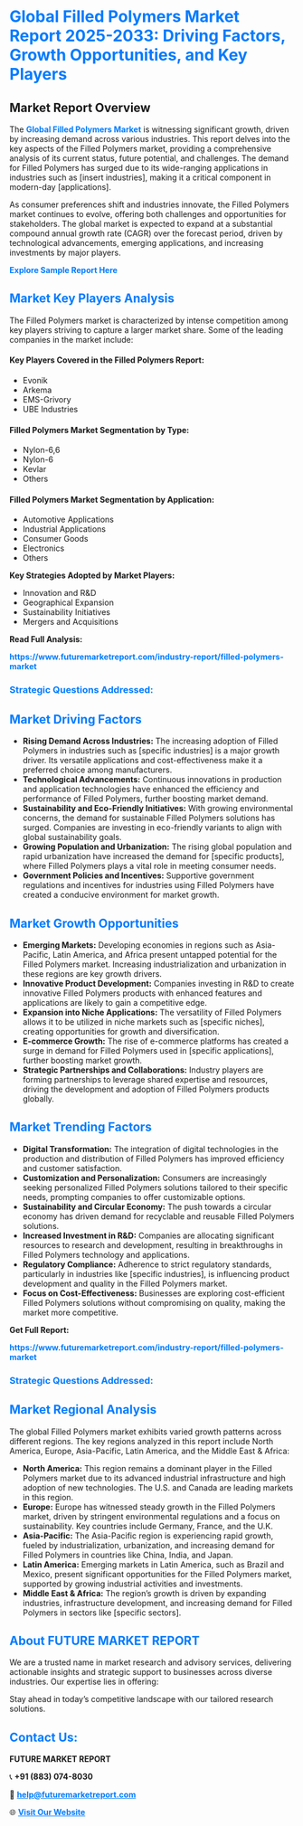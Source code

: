 <h1 style="color: #007BFF;">Global Filled Polymers Market Report 2025-2033: Driving Factors, Growth Opportunities, and Key Players</h1>

<section id="overview">
<h2>Market Report Overview</h2>
<p>The <a href="https://www.futuremarketreport.com/industry-report/filled-polymers-market" style="color: #007BFF; text-decoration: none;"><strong>Global Filled Polymers Market</strong></a> is witnessing significant growth, driven by increasing demand across various industries. This report delves into the key aspects of the Filled Polymers market, providing a comprehensive analysis of its current status, future potential, and challenges. The demand for Filled Polymers has surged due to its wide-ranging applications in industries such as [insert industries], making it a critical component in modern-day [applications].</p>
<p>As consumer preferences shift and industries innovate, the Filled Polymers market continues to evolve, offering both challenges and opportunities for stakeholders. The global market is expected to expand at a substantial compound annual growth rate (CAGR) over the forecast period, driven by technological advancements, emerging applications, and increasing investments by major players.</p>
</section>

<section id="overview">
<p><a href="https://www.futuremarketreport.com/request-sample/reportId=33112" style="color: #007BFF; text-decoration: none;"><strong>Explore Sample Report Here</strong></a></p>
</section>

<section id="key-players">
<h2 style="color: #007BFF;">Market Key Players Analysis</h2>
<p>The Filled Polymers market is characterized by intense competition among key players striving to capture a larger market share. Some of the leading companies in the market include:</p>
<h4>Key Players Covered in the Filled Polymers Report:</h4>
<ul><li>Evonik</li><li>Arkema</li><li>EMS-Grivory</li><li>UBE Industries</li></ul>
<h4>Filled Polymers Market Segmentation by Type:</h4>
<ul><li>Nylon-6,6</li><li>Nylon-6</li><li>Kevlar</li><li>Others</li></ul>

<h4>Filled Polymers Market Segmentation by Application:</h4>
<ul><li>Automotive Applications</li><li>Industrial Applications</li><li>Consumer Goods</li><li>Electronics</li><li>Others</li></ul>
<p><strong>Key Strategies Adopted by Market Players:</strong></p>
<ul>
<li>Innovation and R&D</li>
<li>Geographical Expansion</li>
<li>Sustainability Initiatives</li>
<li>Mergers and Acquisitions</li>
</ul>
</section>

<section>
<p><strong>Read Full Analysis: </strong></p><a href="https://www.futuremarketreport.com/industry-report/filled-polymers-market" style="color: #007BFF; text-decoration: none;"><strong>https://www.futuremarketreport.com/industry-report/filled-polymers-market</strong></a>
<h3 style="color: #007BFF;">Strategic Questions Addressed:</h3>
</section>

<section id="driving-factors">
<h2 style="color: #007BFF;">Market Driving Factors</h2>
<ul>
<li><strong>Rising Demand Across Industries:</strong> The increasing adoption of Filled Polymers in industries such as [specific industries] is a major growth driver. Its versatile applications and cost-effectiveness make it a preferred choice among manufacturers.</li>
<li><strong>Technological Advancements:</strong> Continuous innovations in production and application technologies have enhanced the efficiency and performance of Filled Polymers, further boosting market demand.</li>
<li><strong>Sustainability and Eco-Friendly Initiatives:</strong> With growing environmental concerns, the demand for sustainable Filled Polymers solutions has surged. Companies are investing in eco-friendly variants to align with global sustainability goals.</li>
<li><strong>Growing Population and Urbanization:</strong> The rising global population and rapid urbanization have increased the demand for [specific products], where Filled Polymers plays a vital role in meeting consumer needs.</li>
<li><strong>Government Policies and Incentives:</strong> Supportive government regulations and incentives for industries using Filled Polymers have created a conducive environment for market growth.</li>
</ul>
</section>

<section id="growth-opportunities">
<h2 style="color: #007BFF;">Market Growth Opportunities</h2>
<ul>
<li><strong>Emerging Markets:</strong> Developing economies in regions such as Asia-Pacific, Latin America, and Africa present untapped potential for the Filled Polymers market. Increasing industrialization and urbanization in these regions are key growth drivers.</li>
<li><strong>Innovative Product Development:</strong> Companies investing in R&D to create innovative Filled Polymers products with enhanced features and applications are likely to gain a competitive edge.</li>
<li><strong>Expansion into Niche Applications:</strong> The versatility of Filled Polymers allows it to be utilized in niche markets such as [specific niches], creating opportunities for growth and diversification.</li>
<li><strong>E-commerce Growth:</strong> The rise of e-commerce platforms has created a surge in demand for Filled Polymers used in [specific applications], further boosting market growth.</li>
<li><strong>Strategic Partnerships and Collaborations:</strong> Industry players are forming partnerships to leverage shared expertise and resources, driving the development and adoption of Filled Polymers products globally.</li>
</ul>
</section>

<section id="trending-factors">
<h2 style="color: #007BFF;">Market Trending Factors</h2>
<ul>
<li><strong>Digital Transformation:</strong> The integration of digital technologies in the production and distribution of Filled Polymers has improved efficiency and customer satisfaction.</li>
<li><strong>Customization and Personalization:</strong> Consumers are increasingly seeking personalized Filled Polymers solutions tailored to their specific needs, prompting companies to offer customizable options.</li>
<li><strong>Sustainability and Circular Economy:</strong> The push towards a circular economy has driven demand for recyclable and reusable Filled Polymers solutions.</li>
<li><strong>Increased Investment in R&D:</strong> Companies are allocating significant resources to research and development, resulting in breakthroughs in Filled Polymers technology and applications.</li>
<li><strong>Regulatory Compliance:</strong> Adherence to strict regulatory standards, particularly in industries like [specific industries], is influencing product development and quality in the Filled Polymers market.</li>
<li><strong>Focus on Cost-Effectiveness:</strong> Businesses are exploring cost-efficient Filled Polymers solutions without compromising on quality, making the market more competitive.</li>
</ul>
</section>

<section>
<p><strong>Get Full Report: </strong></p><a href="https://www.futuremarketreport.com/industry-report/filled-polymers-market" style="color: #007BFF; text-decoration: none;"><strong>https://www.futuremarketreport.com/industry-report/filled-polymers-market</strong></a>
<h3 style="color: #007BFF;">Strategic Questions Addressed:</h3>
</section>


<section id="regional-analysis">
<h2 style="color: #007BFF;">Market Regional Analysis</h2>
<p>The global Filled Polymers market exhibits varied growth patterns across different regions. The key regions analyzed in this report include North America, Europe, Asia-Pacific, Latin America, and the Middle East & Africa:</p>
<ul>
<li><strong>North America:</strong> This region remains a dominant player in the Filled Polymers market due to its advanced industrial infrastructure and high adoption of new technologies. The U.S. and Canada are leading markets in this region.</li>
<li><strong>Europe:</strong> Europe has witnessed steady growth in the Filled Polymers market, driven by stringent environmental regulations and a focus on sustainability. Key countries include Germany, France, and the U.K.</li>
<li><strong>Asia-Pacific:</strong> The Asia-Pacific region is experiencing rapid growth, fueled by industrialization, urbanization, and increasing demand for Filled Polymers in countries like China, India, and Japan.</li>
<li><strong>Latin America:</strong> Emerging markets in Latin America, such as Brazil and Mexico, present significant opportunities for the Filled Polymers market, supported by growing industrial activities and investments.</li>
<li><strong>Middle East & Africa:</strong> The region’s growth is driven by expanding industries, infrastructure development, and increasing demand for Filled Polymers in sectors like [specific sectors].</li>
</ul>
</section>

<footer>
<h2 style="color: #007BFF;">About FUTURE MARKET REPORT</h2>
<p>We are a trusted name in market research and advisory services, delivering actionable insights and strategic support to businesses across diverse industries. Our expertise lies in offering:</p>

<p>Stay ahead in today’s competitive landscape with our tailored research solutions.</p>

<h2 style="color: #007BFF;">Contact Us:</h2>
<p><strong>FUTURE MARKET REPORT</strong></p>
<p>📞 <strong>+91 (883) 074-8030</strong></p>
<p>📧 <strong><a href="mailto:help@futuremarketreport.com" style="color: #007BFF;">help@futuremarketreport.com</a></strong></p>
<p>🌐 <strong><a href="https://www.futuremarketreport.com/" style="color: #007BFF;">Visit Our Website</a></strong></p>
</footer>
